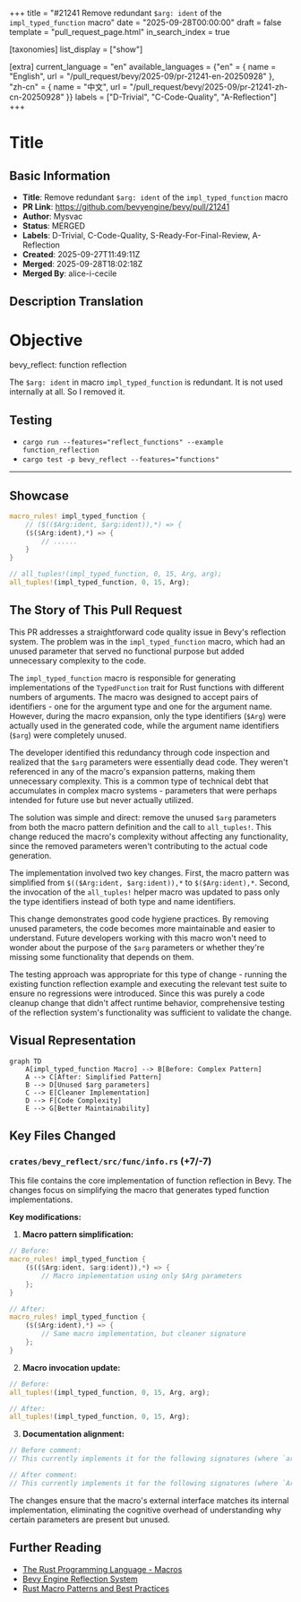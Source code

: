 +++
title = "#21241 Remove redundant `$arg: ident` of the `impl_typed_function` macro"
date = "2025-09-28T00:00:00"
draft = false
template = "pull_request_page.html"
in_search_index = true

[taxonomies]
list_display = ["show"]

[extra]
current_language = "en"
available_languages = {"en" = { name = "English", url = "/pull_request/bevy/2025-09/pr-21241-en-20250928" }, "zh-cn" = { name = "中文", url = "/pull_request/bevy/2025-09/pr-21241-zh-cn-20250928" }}
labels = ["D-Trivial", "C-Code-Quality", "A-Reflection"]
+++

# Title

## Basic Information
- **Title**: Remove redundant `$arg: ident` of the `impl_typed_function` macro
- **PR Link**: https://github.com/bevyengine/bevy/pull/21241
- **Author**: Mysvac
- **Status**: MERGED
- **Labels**: D-Trivial, C-Code-Quality, S-Ready-For-Final-Review, A-Reflection
- **Created**: 2025-09-27T11:49:11Z
- **Merged**: 2025-09-28T18:02:18Z
- **Merged By**: alice-i-cecile

## Description Translation

# Objective

bevy_reflect: function reflection

The `$arg: ident` in macro `impl_typed_function` is redundant. It is not used internally at all. So I removed it.

## Testing

- `cargo run --features="reflect_functions" --example function_reflection`
- `cargo test -p bevy_reflect --features="functions"`

---

## Showcase

```rust
macro_rules! impl_typed_function {
    // ($(($Arg:ident, $arg:ident)),*) => {
    ($($Arg:ident),*) => {
        // ......
    }
}

// all_tuples!(impl_typed_function, 0, 15, Arg, arg);
all_tuples!(impl_typed_function, 0, 15, Arg);
```

## The Story of This Pull Request

This PR addresses a straightforward code quality issue in Bevy's reflection system. The problem was in the `impl_typed_function` macro, which had an unused parameter that served no functional purpose but added unnecessary complexity to the code.

The `impl_typed_function` macro is responsible for generating implementations of the `TypedFunction` trait for Rust functions with different numbers of arguments. The macro was designed to accept pairs of identifiers - one for the argument type and one for the argument name. However, during the macro expansion, only the type identifiers (`$Arg`) were actually used in the generated code, while the argument name identifiers (`$arg`) were completely unused.

The developer identified this redundancy through code inspection and realized that the `$arg` parameters were essentially dead code. They weren't referenced in any of the macro's expansion patterns, making them unnecessary complexity. This is a common type of technical debt that accumulates in complex macro systems - parameters that were perhaps intended for future use but never actually utilized.

The solution was simple and direct: remove the unused `$arg` parameters from both the macro pattern definition and the call to `all_tuples!`. This change reduced the macro's complexity without affecting any functionality, since the removed parameters weren't contributing to the actual code generation.

The implementation involved two key changes. First, the macro pattern was simplified from `$(($Arg:ident, $arg:ident)),*` to `$($Arg:ident),*`. Second, the invocation of the `all_tuples!` helper macro was updated to pass only the type identifiers instead of both type and name identifiers.

This change demonstrates good code hygiene practices. By removing unused parameters, the code becomes more maintainable and easier to understand. Future developers working with this macro won't need to wonder about the purpose of the `$arg` parameters or whether they're missing some functionality that depends on them.

The testing approach was appropriate for this type of change - running the existing function reflection example and executing the relevant test suite to ensure no regressions were introduced. Since this was purely a code cleanup change that didn't affect runtime behavior, comprehensive testing of the reflection system's functionality was sufficient to validate the change.

## Visual Representation

```mermaid
graph TD
    A[impl_typed_function Macro] --> B[Before: Complex Pattern]
    A --> C[After: Simplified Pattern]
    B --> D[Unused $arg parameters]
    C --> E[Cleaner Implementation]
    D --> F[Code Complexity]
    E --> G[Better Maintainability]
```

## Key Files Changed

### `crates/bevy_reflect/src/func/info.rs` (+7/-7)

This file contains the core implementation of function reflection in Bevy. The changes focus on simplifying the macro that generates typed function implementations.

**Key modifications:**

1. **Macro pattern simplification:**
```rust
// Before:
macro_rules! impl_typed_function {
    ($(($Arg:ident, $arg:ident)),*) => {
        // Macro implementation using only $Arg parameters
    };
}

// After:
macro_rules! impl_typed_function {
    ($($Arg:ident),*) => {
        // Same macro implementation, but cleaner signature
    };
}
```

2. **Macro invocation update:**
```rust
// Before:
all_tuples!(impl_typed_function, 0, 15, Arg, arg);

// After:
all_tuples!(impl_typed_function, 0, 15, Arg);
```

3. **Documentation alignment:**
```rust
// Before comment:
// This currently implements it for the following signatures (where `argX` may be any of `T`, `&T`, or `&mut T`):

// After comment:  
// This currently implements it for the following signatures (where `ArgX` may be any of `T`, `&T`, or `&mut T`):
```

The changes ensure that the macro's external interface matches its internal implementation, eliminating the cognitive overhead of understanding why certain parameters are present but unused.

## Further Reading

- [The Rust Programming Language - Macros](https://doc.rust-lang.org/book/ch19-06-macros.html)
- [Bevy Engine Reflection System](https://bevyengine.org/learn/quick-start/reflection/)
- [Rust Macro Patterns and Best Practices](https://danielkeep.github.io/tlborm/book/README.html)